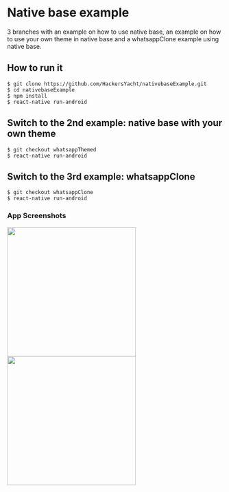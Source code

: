 # Native base example
3 branches with an example on how to use native base, an example on how to use your own theme in native base and a whatsappClone example using native base.

## How to run it

``` $ git clone https://github.com/HackersYacht/nativebaseExample.git ```  
``` $ cd nativebaseExample ```    
``` $ npm install ```  
``` $ react-native run-android ```  

## Switch to the 2nd example: native base with your own theme

``` $ git checkout whatsappThemed ```  
``` $ react-native run-android ```

## Switch to the 3rd example: whatsappClone

``` $ git checkout whatsappClone ```  
``` $ react-native run-android ```


### App Screenshots  
<img src='https://github.com/HackersYacht/nativebaseExample/blob/whatsappThemed/screenshot.jpg' width='300'>
<img src='https://github.com/HackersYacht/nativebaseExample/blob/whatsappClone/screenshot.png' width='300'>
